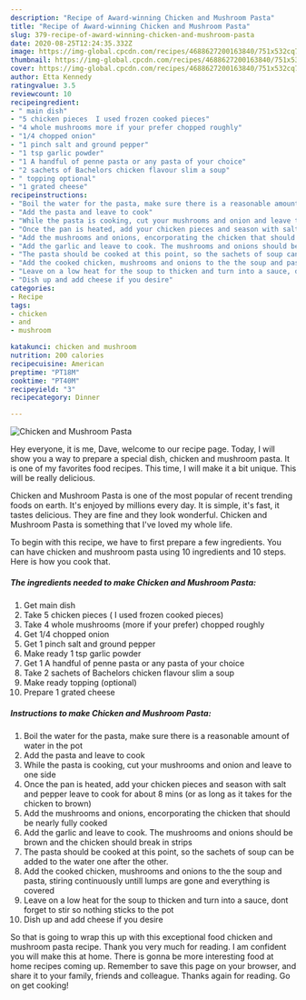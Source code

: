 ```yaml
---
description: "Recipe of Award-winning Chicken and Mushroom Pasta"
title: "Recipe of Award-winning Chicken and Mushroom Pasta"
slug: 379-recipe-of-award-winning-chicken-and-mushroom-pasta
date: 2020-08-25T12:24:35.332Z
image: https://img-global.cpcdn.com/recipes/4688627200163840/751x532cq70/chicken-and-mushroom-pasta-recipe-main-photo.jpg
thumbnail: https://img-global.cpcdn.com/recipes/4688627200163840/751x532cq70/chicken-and-mushroom-pasta-recipe-main-photo.jpg
cover: https://img-global.cpcdn.com/recipes/4688627200163840/751x532cq70/chicken-and-mushroom-pasta-recipe-main-photo.jpg
author: Etta Kennedy
ratingvalue: 3.5
reviewcount: 10
recipeingredient:
- " main dish"
- "5 chicken pieces  I used frozen cooked pieces"
- "4 whole mushrooms more if your prefer chopped roughly"
- "1/4 chopped onion"
- "1 pinch salt and ground pepper"
- "1 tsp garlic powder"
- "1 A handful of penne pasta or any pasta of your choice"
- "2 sachets of Bachelors chicken flavour slim a soup"
- " topping optional"
- "1 grated cheese"
recipeinstructions:
- "Boil the water for the pasta, make sure there is a reasonable amount of water in the pot"
- "Add the pasta and leave to cook"
- "While the pasta is cooking, cut your mushrooms and onion and leave to one side"
- "Once the pan is heated, add your chicken pieces and season with salt and pepper leave to cook for about 8 mins (or as long as it takes for the chicken to brown)"
- "Add the mushrooms and onions, encorporating the chicken that should be nearly fully cooked"
- "Add the garlic and leave to cook. The mushrooms and onions should be brown and the chicken should break in strips"
- "The pasta should be cooked at this point, so the sachets of soup can be added to the water one after the other."
- "Add the cooked chicken, mushrooms and onions to the the soup and pasta, stiring continuously untill lumps are gone and everything is covered"
- "Leave on a low heat for the soup to thicken and turn into a sauce, dont forget to stir so nothing sticks to the pot"
- "Dish up and add cheese if you desire"
categories:
- Recipe
tags:
- chicken
- and
- mushroom

katakunci: chicken and mushroom 
nutrition: 200 calories
recipecuisine: American
preptime: "PT18M"
cooktime: "PT40M"
recipeyield: "3"
recipecategory: Dinner

---
```



![Chicken and Mushroom Pasta](https://img-global.cpcdn.com/recipes/4688627200163840/751x532cq70/chicken-and-mushroom-pasta-recipe-main-photo.jpg)

Hey everyone, it is me, Dave, welcome to our recipe page. Today, I will show you a way to prepare a special dish, chicken and mushroom pasta. It is one of my favorites food recipes. This time, I will make it a bit unique. This will be really delicious.

Chicken and Mushroom Pasta is one of the most popular of recent trending foods on earth. It's enjoyed by millions every day. It is simple, it's fast, it tastes delicious. They are fine and they look wonderful. Chicken and Mushroom Pasta is something that I've loved my whole life.




To begin with this recipe, we have to first prepare a few ingredients. You can have chicken and mushroom pasta using 10 ingredients and 10 steps. Here is how you cook that.

<!--inarticleads1-->

##### The ingredients needed to make Chicken and Mushroom Pasta:

1. Get  main dish
1. Take 5 chicken pieces ( I used frozen cooked pieces)
1. Take 4 whole mushrooms (more if your prefer) chopped roughly
1. Get 1/4 chopped onion
1. Get 1 pinch salt and ground pepper
1. Make ready 1 tsp garlic powder
1. Get 1 A handful of penne pasta or any pasta of your choice
1. Take 2 sachets of Bachelors chicken flavour slim a soup
1. Make ready  topping (optional)
1. Prepare 1 grated cheese




<!--inarticleads2-->

##### Instructions to make Chicken and Mushroom Pasta:

1. Boil the water for the pasta, make sure there is a reasonable amount of water in the pot
1. Add the pasta and leave to cook
1. While the pasta is cooking, cut your mushrooms and onion and leave to one side
1. Once the pan is heated, add your chicken pieces and season with salt and pepper leave to cook for about 8 mins (or as long as it takes for the chicken to brown)
1. Add the mushrooms and onions, encorporating the chicken that should be nearly fully cooked
1. Add the garlic and leave to cook. The mushrooms and onions should be brown and the chicken should break in strips
1. The pasta should be cooked at this point, so the sachets of soup can be added to the water one after the other.
1. Add the cooked chicken, mushrooms and onions to the the soup and pasta, stiring continuously untill lumps are gone and everything is covered
1. Leave on a low heat for the soup to thicken and turn into a sauce, dont forget to stir so nothing sticks to the pot
1. Dish up and add cheese if you desire




So that is going to wrap this up with this exceptional food chicken and mushroom pasta recipe. Thank you very much for reading. I am confident you will make this at home. There is gonna be more interesting food at home recipes coming up. Remember to save this page on your browser, and share it to your family, friends and colleague. Thanks again for reading. Go on get cooking!
